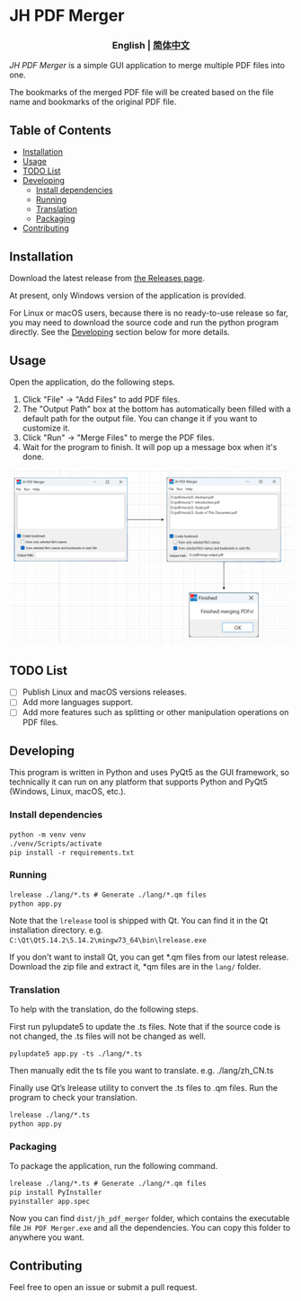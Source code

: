 # JH PDF Merger

<h3 align="center"> English | <a href='./README-zh_CN.md'>简体中文</a></h3>

*JH PDF Merger* is a simple GUI application to merge multiple PDF files into one.

The bookmarks of the merged PDF file will be created based on the file name and bookmarks of the original PDF file.

## Table of Contents

- [Installation](#installation)
- [Usage](#usage)
- [TODO List](#todo-list)
- [Developing](#developing)
  - [Install dependencies](#install-dependencies)
  - [Running](#running)
  - [Translation](#translation)
  - [Packaging](#packaging)
- [Contributing](#contributing)

## Installation

Download the latest release from [the Releases page](https://github.com/qwinsi/jh-pdf-merger/releases).

At present, only Windows version of the application is provided.

For Linux or macOS users, because there is no ready-to-use release so far,
you may need to download the source code and run the python program directly. See the [Developing](#developing) section below for more details.

## Usage

Open the application, do the following steps.

1. Click "File" -> "Add Files" to add PDF files.
2. The "Output Path" box at the bottom has automatically been filled with a default path for the output file. You can change it if you want to customize it.
3. Click "Run" -> "Merge Files" to merge the PDF files.
4. Wait for the program to finish. It will pop up a message box when it's done.

![steps](assets/steps.png)

## TODO List

- [ ] Publish Linux and macOS versions releases.
- [ ] Add more languages support.
- [ ] Add more features such as splitting or other manipulation operations on PDF files.

## Developing

This program is written in Python and uses PyQt5 as the GUI framework, so technically it can run on any platform that supports Python and PyQt5 (Windows, Linux, macOS, etc.).

### Install dependencies

```shell
python -m venv venv
./venv/Scripts/activate
pip install -r requirements.txt
```
### Running

```shell
lrelease ./lang/*.ts # Generate ./lang/*.qm files
python app.py
```
Note that the `lrelease` tool is shipped with Qt. You can find it in the Qt installation directory. e.g. `C:\Qt\Qt5.14.2\5.14.2\mingw73_64\bin\lrelease.exe`

If you don't want to install Qt, you can get *.qm files from our latest release. Download the zip file and extract it, *qm files are in the `lang/` folder.


### Translation

To help with the translation, do the following steps.

First run pylupdate5 to update the .ts files. Note that if the source code is not changed, the .ts files will not be changed as well.

```shell
pylupdate5 app.py -ts ./lang/*.ts
```
Then manually edit the ts file you want to translate. e.g. ./lang/zh_CN.ts

Finally use Qt’s lrelease utility to convert the .ts files to .qm files. Run the program to check your translation.

```shell
lrelease ./lang/*.ts
python app.py
```

### Packaging

To package the application, run the following command.

```shell
lrelease ./lang/*.ts # Generate ./lang/*.qm files
pip install PyInstaller
pyinstaller app.spec
```
Now you can find `dist/jh_pdf_merger` folder, which contains the executable file `JH PDF Merger.exe` and all the dependencies.
You can copy this folder to anywhere you want.

## Contributing

Feel free to open an issue or submit a pull request.
